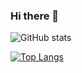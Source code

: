 ### Hi there 👋

![GitHub stats](https://github-readme-stats.vercel.app/api?username=ptvyas&theme=default&show_icons=true)

[![Top Langs](https://github-readme-stats.vercel.app/api/top-langs/?username=ptvyas&langs_count=10&layout=compact&theme=default)](https://github.com/anuraghazra/github-readme-stats)


